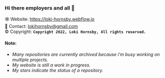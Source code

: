### Hi there employers and all 👋

🕸️ Website: https://loki-hornsby.webflow.io <br/>
💬 Contact: lokihornsby@gmail.com       
©️ Copyright: **`Copyright 2022, Loki Hornsby, All rights reserved.`** <br/>
#### Note:
  - *Many repositories are currently archived because i'm busy working on multiple projects.*
  - *My website is still a work in progress.*
  - *My stars indicate the status of a repository.*
